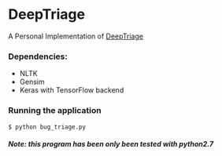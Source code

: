 # DeepTriage

A Personal Implementation of [DeepTriage](http://bugtriage.mybluemix.net/)


### Dependencies:
 * NLTK
 * Gensim
 * Keras with TensorFlow backend
 
### Running the application
``$ python bug_triage.py``

##### Note: this program has been only been tested with python2.7